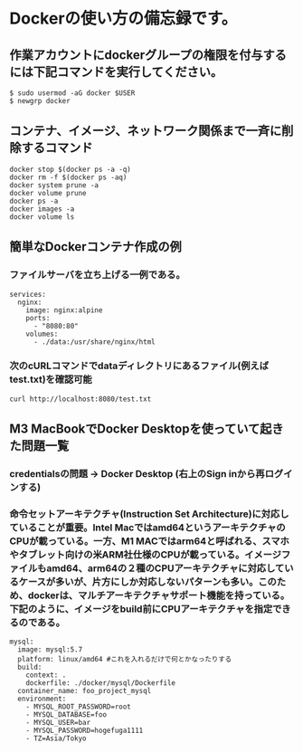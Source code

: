 # Dockerの使い方の備忘録です。
## 作業アカウントにdockerグループの権限を付与するには下記コマンドを実行してください。
```
$ sudo usermod -aG docker $USER
$ newgrp docker
```
## コンテナ、イメージ、ネットワーク関係まで一斉に削除するコマンド
```
docker stop $(docker ps -a -q)
docker rm -f $(docker ps -aq)
docker system prune -a
docker volume prune
docker ps -a
docker images -a
docker volume ls
```

## 簡単なDockerコンテナ作成の例
### ファイルサーバを立ち上げる一例である。
```
services:
  nginx:
    image: nginx:alpine
    ports:
      - "8080:80"
    volumes:
      - ./data:/usr/share/nginx/html
```
### 次のcURLコマンドでdataディレクトリにあるファイル(例えばtest.txt)を確認可能
```
curl http://localhost:8080/test.txt
```


## M3 MacBookでDocker Desktopを使っていて起きた問題一覧
### credentialsの問題 -> Docker Desktop (右上のSign inから再ログインする)
### 命令セットアーキテクチャ(Instruction Set Architecture)に対応していることが重要。Intel Macではamd64というアーキテクチャのCPUが載っている。一方、M1 MACではarm64と呼ばれる、スマホやタブレット向けの米ARM社仕様のCPUが載っている。イメージファイルもamd64、arm64の２種のCPUアーキテクチャに対応しているケースが多いが、片方にしか対応しないパターンも多い。このため、dockerは、マルチアーキテクチャサポート機能を持っている。下記のように、イメージをbuild前にCPUアーキテクチャを指定できるのである。
```
mysql:
  image: mysql:5.7
  platform: linux/amd64 #これを入れるだけで何とかなったりする
  build:
    context: . 
    dockerfile: ./docker/mysql/Dockerfile
  container_name: foo_project_mysql
  environment:
    - MYSQL_ROOT_PASSWORD=root
    - MYSQL_DATABASE=foo
    - MYSQL_USER=bar
    - MYSQL_PASSWORD=hogefuga1111
    - TZ=Asia/Tokyo
```